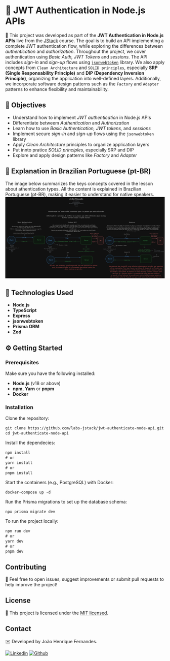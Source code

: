 # 🔐 JWT Authentication in Node.js APIs

 🧩 This project was developed as part of the **JWT Authentication in Node.js APIs** live from the [JStack](https://jstack.com.br/) course. The goal is to build an API implementing a complete JWT authentication flow, while exploring the differences between *authentication* and *authorization*.
 Throughout the project, we cover authentication using *Basic Auth, JWT Tokens* and *sessions*. The API includes *sign-in* and *sign-up* flows using [`jsonwebtoken`](https://www.npmjs.com/package/jsonwebtoken) library.
 We also apply concepts from `Clean Architecture` and `SOLID principles`, especially **SRP (Single Responsability Principle)** and **DIP (Dependency Inversion Principle)**, organizing the application into well-defined layers. Additionally, we incorporate software design patterns such as the `Factory` and `Adapter` patterns to enhance flexibility and maintainability.

## 🎯 Objectives

 - Understand how to implement *JWT authentication* in Node.js APIs
 - Differentiate betweem *Authentication* and *Authorization*
 - Learn how to use *Basic Authentication, JWT tokens,* and *sessions*
 - Implement secure *sign-in* and *sign-up* flows using the `jsonwebtoken` library
 - Apply *Clean Architecture* principles to organize application layers
 - Put innto pratice *SOLID principles*, especially SRP and DIP
 - Explore and apply design patterns like *Factory* and *Adapter*

## 📘 Explanation in Brazilian Portuguese (pt-BR)

The image below summarizes the keys concepts covered in the lesson about athentication types. All the content is explained in Brazilian Portuguese (pt-BR), making it easier to understand for native speakers.
![Explication](./public/assets/images/authentication.png)

## 📄 Technologies Used

 - **Node.js**
 - **TypeScript**
 - **Express**
 - **jsonwebtoken**
 - **Prisma ORM**
 - **Zod**

## ⚙️ Getting Started

### Prerequisites
Make sure you have the following installed:
 - **Node.js** (v18 or above)
 - **npm**, **Yarn** or **pnpm**
 - **Docker**

### Installation
Clone the repository:
```
git clone https://github.com/labs-jstack/jwt-authenticate-node-api.git
cd jwt-authenticate-node-api
```

Install the dependecies:
```
npm install
# or
yarn install
# or
pnpm install
```

Start the containers (e.g., PostgreSQL) with Docker:
```
docker-compose up -d
```

Run the Prisma migrations to set up the database schema:
```
npx prisma migrate dev
```

To run the project locally:
```
npm run dev
# or
yarn dev
# or
pnpm dev
```

## Contributing
🤝 Feel free to open issues, suggest improvements or submit pull requests to help improve the project!

## License

📝 This project is licensed under the [MIT licensed](https://github.com/nestjs/nest/blob/master/LICENSE).

## Contact
✉️ Developed by João Henrique Fernandes.

[![Linkedin](https://skillicons.dev/icons?i=linkedin)](https://www.linkedin.com/in/joaohenriquefernandes/)
[![Github](https://skillicons.dev/icons?i=github)](https://github.com/joaohenriquefernandes)
